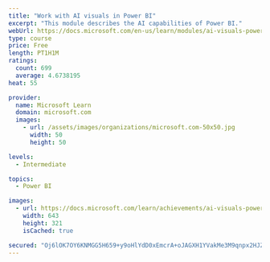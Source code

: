 ```yaml
---
title: "Work with AI visuals in Power BI"
excerpt: "This module describes the AI capabilities of Power BI."
webUrl: https://docs.microsoft.com/en-us/learn/modules/ai-visuals-power-bi/
type: course
price: Free
length: PT1H1M
ratings:
  count: 699
  average: 4.6738195
heat: 55

provider:
  name: Microsoft Learn
  domain: microsoft.com
  images:
    - url: /assets/images/organizations/microsoft.com-50x50.jpg
      width: 50
      height: 50

levels:
  - Intermediate

topics:
  - Power BI

images:
  - url: https://docs.microsoft.com/learn/achievements/ai-visuals-power-bi-social.png
    width: 643
    height: 321
    isCached: true

secured: "Oj6lOK7OY6KNMGG5H659+y9oHlYdD0xEmcrA+oJAGXH1YVakMe3M9qnpx2HJZJtbU2ArDq6OfK9IQVsXkOpYLed7kpiasD7doCL+KPIXNyJYTOKitH6MSwb2CyqYVo2tfXQdlbQm3Q5t/0fjGN4zuw6xwAZyryrS/PFCHcH9UEZ2sYEMz0UUGJfUDhMDulEeNGa07OM5Nj3SBGjv3EyZJpRVvutd+ihk5RGz3IKU0J0ItIFgufbHREOI4lYgEqIAPJcNXewKu5UsHZkuL52UfhfErdXjb6Z0Ig8sZTZDHxqum7Y/6cCrc55Rz8OOGdRy8SkOV4qvsMqqh1nHV4uwAgmQtKYhzauwA7fqdaboxDRS6HEMlxSc/8Ee35tRM3lgsP5FUlSZPMuDZ/cBHbvnfZcLhl/LZFlohJsk4XkCQ6k=;02weSlBOCNoScsCP6M6hmQ=="
---
```


